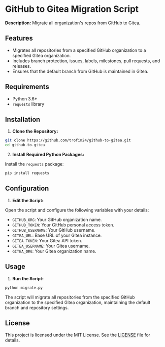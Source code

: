 # GitHub to Gitea Migration Script

**Description:** Migrate all organization's repos from GitHub to Gitea.

## Features

- Migrates all repositories from a specified GitHub organization to a specified Gitea organization.
- Includes branch protection, issues, labels, milestones, pull requests, and releases.
- Ensures that the default branch from GitHub is maintained in Gitea.

## Requirements

- Python 3.6+
- `requests` library

## Installation

1. **Clone the Repository:**

```bash
git clone https://github.com/trofim24/github-to-gitea.git
cd github-to-gitea
```

2. **Install Required Python Packages:**

 Install the `requests` package:

```bash
pip install requests
```

## Configuration

1. **Edit the Script:**

 Open the script and configure the following variables with your details:

- `GITHUB_ORG`: Your GitHub organization name.
- `GITHUB_TOKEN`: Your GitHub personal access token.
- `GITHUB_USERNAME`: Your GitHub username.
- `GITEA_URL`: Base URL of your Gitea instance.
- `GITEA_TOKEN`: Your Gitea API token.
- `GITEA_USERNAME`: Your Gitea username.
- `GITEA_ORG`: Your Gitea organization name.

## Usage

1. **Run the Script:**

```bash
python migrate.py
```

 The script will migrate all repositories from the specified GitHub organization to the specified Gitea organization, maintaining the default branch and repository settings.

## License

 This project is licensed under the MIT License. See the [LICENSE](LICENSE) file for details.
